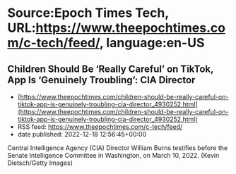 # Source:Epoch Times Tech, URL:https://www.theepochtimes.com/c-tech/feed/, language:en-US

## Children Should Be ‘Really Careful’ on TikTok, App Is ‘Genuinely Troubling’: CIA Director
 - [https://www.theepochtimes.com/children-should-be-really-careful-on-tiktok-app-is-genuinely-troubling-cia-director_4930252.html](https://www.theepochtimes.com/children-should-be-really-careful-on-tiktok-app-is-genuinely-troubling-cia-director_4930252.html)
 - RSS feed: https://www.theepochtimes.com/c-tech/feed/
 - date published: 2022-12-18 12:56:45+00:00

Central Intelligence Agency (CIA) Director William Burns testifies before the Senate Intelligence Committee in Washington, on March 10, 2022. (Kevin Dietsch/Getty Images)

